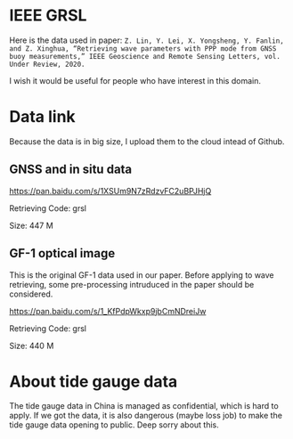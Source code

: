 # IEEE GRSL

Here is the data used in paper:
`Z. Lin, Y. Lei, X. Yongsheng, Y. Fanlin, and Z. Xinghua, “Retrieving wave parameters with PPP mode from GNSS buoy measurements,” IEEE Geoscience and Remote Sensing Letters, vol. Under Review, 2020.`

I wish it would be useful for people who have interest in this domain.

# Data link

Because the data is in big size, I upload them to the cloud intead of Github.

## GNSS and in situ data
https://pan.baidu.com/s/1XSUm9N7zRdzvFC2uBPJHjQ

Retrieving Code: grsl 

Size: 447 M

## GF-1 optical image
This is the original GF-1 data used in our paper. Before applying to wave retrieving, some pre-processing intruduced in the paper should be considered.

https://pan.baidu.com/s/1_KfPdpWkxp9jbCmNDreiJw 

Retrieving Code: grsl 

Size: 440 M

# About tide gauge data
The tide gauge data in China is managed as confidential, which is hard to apply. If we got the data, it is also dangerous (maybe loss job) to make the tide gauge data opening to public. Deep sorry about this.

